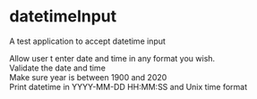 # datetimeInput
 A test application to accept datetime input
 
 Allow user t enter date and time in any format you wish.<br>
 Validate the date and time<br>
 Make sure year is between 1900 and 2020<br>
 Print datetime in YYYY-MM-DD HH:MM:SS and Unix time format <br>